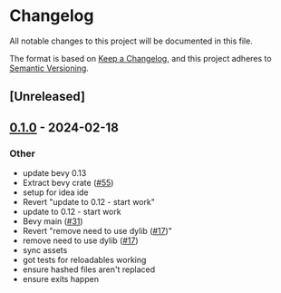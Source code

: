 # Changelog
All notable changes to this project will be documented in this file.

The format is based on [Keep a Changelog](https://keepachangelog.com/en/1.0.0/),
and this project adheres to [Semantic Versioning](https://semver.org/spec/v2.0.0.html).

## [Unreleased]

## [0.1.0](https://github.com/lee-orr/dexterous_developer/releases/tag/simple_cli_test-v0.1.0) - 2024-02-18

### Other
- update bevy 0.13
- Extract bevy crate ([#55](https://github.com/lee-orr/dexterous_developer/pull/55))
- setup for idea ide
- Revert "update to 0.12 - start work"
- update to 0.12 - start work
- Bevy main ([#31](https://github.com/lee-orr/dexterous_developer/pull/31))
- Revert "remove need to use dylib ([#17](https://github.com/lee-orr/dexterous_developer/pull/17))"
- remove need to use dylib ([#17](https://github.com/lee-orr/dexterous_developer/pull/17))
- sync assets
- got tests for reloadables working
- ensure hashed files aren't replaced
- ensure exits happen
